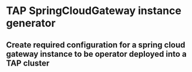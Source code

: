 # TAP SpringCloudGateway instance generator

## Create required configuration for a spring cloud gateway instance to be operator deployed into a TAP cluster

